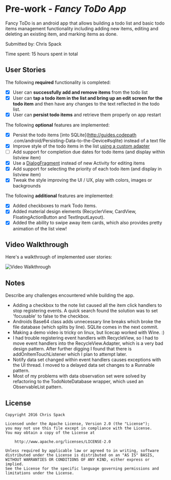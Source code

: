 # Pre-work - *Fancy ToDo App*

Fancy ToDo is an android app that allows building a todo list and basic todo items management functionality including adding new items, editing and deleting an existing item, and marking items as done.

Submitted by: Chris Spack

Time spent: 15 hours spent in total

## User Stories

The following **required** functionality is completed:

* [X] User can **successfully add and remove items** from the todo list
* [X] User can **tap a todo item in the list and bring up an edit screen for the todo item** and then have any changes to the text reflected in the todo list.
* [X] User can **persist todo items** and retrieve them properly on app restart

The following **optional** features are implemented:

* [X] Persist the todo items [into SQLite](http://guides.codepath
.com/android/Persisting-Data-to-the-Device#sqlite) instead of a text file
* [X] Improve style of the todo items in the list [using a custom adapter](http://guides.codepath.com/android/Using-an-ArrayAdapter-with-ListView)
* [ ] Add support for completion due dates for todo items (and display within listview item)
* [X] Use a [DialogFragment](http://guides.codepath.com/android/Using-DialogFragment) instead of new Activity for editing items
* [X] Add support for selecting the priority of each todo item (and display in listview item)
* [X] Tweak the style improving the UI / UX, play with colors, images or backgrounds

The following **additional** features are implemented:

* [X] Added checkboxes to mark Todo items.
* [X] Added material design elements (RecyclerView, CardView, FloatingActionButton and TextInputLayout).
* [X] Added the ability to swipe away item cards, which also provides pretty animation of the list
view!

## Video Walkthrough 

Here's a walkthrough of implemented user stories:

<img src='http://i.imgur.com/DGm21id.gif' title='Video Walkthrough' width='' alt='Video
Walkthrough' />


## Notes

Describe any challenges encountered while building the app.

* Adding a checkbox to the note list caused all the item click handlers to stop registering events. A quick search found the solution was to set 'focusable' to false to the checkbox.
* Androids Base64 class adds unnecessary line breaks which broke the file database (which splits by line). SQLite comes in the next commit.
* Making a demo video is tricky on linux, but licecap worked with Wine. :)
* I had trouble registering event handlers with RecycleView, so I had to move event handlers into the RecycleView.Adapter, which is a very bad design pattern. After further digging I found that there is addOnItemTouchListener which I plan to attempt later.
* Notify data set changed within event handlers causes exceptions with the UI thread. I moved to a delayed data set changes to a Runnable pattern.
* Most of my problems with data observation set were solved by refactoring to the TodoNoteDatabase
wrapper, which used an ObservableList pattern.

## License

    Copyright 2016 Chris Spack

    Licensed under the Apache License, Version 2.0 (the "License");
    you may not use this file except in compliance with the License.
    You may obtain a copy of the License at

        http://www.apache.org/licenses/LICENSE-2.0

    Unless required by applicable law or agreed to in writing, software
    distributed under the License is distributed on an "AS IS" BASIS,
    WITHOUT WARRANTIES OR CONDITIONS OF ANY KIND, either express or implied.
    See the License for the specific language governing permissions and
    limitations under the License.
